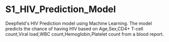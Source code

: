 # S1_HIV_Prediction_Model
Deepfield's HIV Prediction model using Machine Learning. The model predicts the chance of having HIV based on Age,Sex,CD4+ T-cell count,Viral load,WBC count,Hemoglobin,Platelet count from a blood report.
